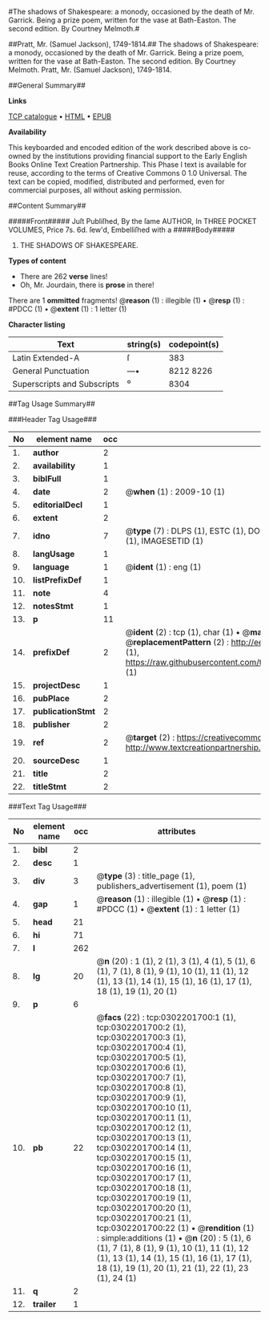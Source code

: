 #The shadows of Shakespeare: a monody, occasioned by the death of Mr. Garrick. Being a prize poem, written for the vase at Bath-Easton. The second edition. By Courtney Melmoth.#

##Pratt, Mr. (Samuel Jackson), 1749-1814.##
The shadows of Shakespeare: a monody, occasioned by the death of Mr. Garrick. Being a prize poem, written for the vase at Bath-Easton. The second edition. By Courtney Melmoth.
Pratt, Mr. (Samuel Jackson), 1749-1814.

##General Summary##

**Links**

[TCP catalogue](http://www.ota.ox.ac.uk/tcp/)  • 
[HTML](http://tei.it.ox.ac.uk/tcp/Texts-HTML/free/004/004778005.html)  • 
[EPUB](http://tei.it.ox.ac.uk/tcp/Texts-EPUB/free/004/004778005.epub)

**Availability**

This keyboarded and encoded edition of the
	       work described above is co-owned by the institutions
	       providing financial support to the Early English Books
	       Online Text Creation Partnership. This Phase I text is
	       available for reuse, according to the terms of Creative
	       Commons 0 1.0 Universal. The text can be copied,
	       modified, distributed and performed, even for
	       commercial purposes, all without asking permission.


##Content Summary##

#####Front#####
Juſt Publiſhed, By the ſame AUTHOR, In THREE POCKET VOLUMES, Price 7s. 6d. ſew'd, Embelliſhed with a
#####Body#####

1. THE SHADOWS OF SHAKESPEARE.

**Types of content**

  * There are 262 **verse** lines!
  * Oh, Mr. Jourdain, there is **prose** in there!

There are 1 **ommitted** fragments! 
 @__reason__ (1) : illegible (1)  •  @__resp__ (1) : #PDCC (1)  •  @__extent__ (1) : 1 letter (1)

**Character listing**


|Text|string(s)|codepoint(s)|
|---|---|---|
|Latin Extended-A|ſ|383|
|General Punctuation|—•|8212 8226|
|Superscripts             and Subscripts|⁰|8304|

##Tag Usage Summary##

###Header Tag Usage###

|No|element name|occ|attributes|
|---|---|---|---|
|1.|__author__|2||
|2.|__availability__|1||
|3.|__biblFull__|1||
|4.|__date__|2| @__when__ (1) : 2009-10 (1)|
|5.|__editorialDecl__|1||
|6.|__extent__|2||
|7.|__idno__|7| @__type__ (7) : DLPS (1), ESTC (1), DOCNO (1), TCP (1), GALEDOCNO (1), CONTENTSET (1), IMAGESETID (1)|
|8.|__langUsage__|1||
|9.|__language__|1| @__ident__ (1) : eng (1)|
|10.|__listPrefixDef__|1||
|11.|__note__|4||
|12.|__notesStmt__|1||
|13.|__p__|11||
|14.|__prefixDef__|2| @__ident__ (2) : tcp (1), char (1)  •  @__matchPattern__ (2) : ([0-9\-]+):([0-9IVX]+) (1), (.+) (1)  •  @__replacementPattern__ (2) : http://eebo.chadwyck.com/downloadtiff?vid=$1&page=$2 (1), https://raw.githubusercontent.com/textcreationpartnership/Texts/master/tcpchars.xml#$1 (1)|
|15.|__projectDesc__|1||
|16.|__pubPlace__|2||
|17.|__publicationStmt__|2||
|18.|__publisher__|2||
|19.|__ref__|2| @__target__ (2) : https://creativecommons.org/publicdomain/zero/1.0/ (1), http://www.textcreationpartnership.org/docs/. (1)|
|20.|__sourceDesc__|1||
|21.|__title__|2||
|22.|__titleStmt__|2||


###Text Tag Usage###

|No|element name|occ|attributes|
|---|---|---|---|
|1.|__bibl__|2||
|2.|__desc__|1||
|3.|__div__|3| @__type__ (3) : title_page (1), publishers_advertisement (1), poem (1)|
|4.|__gap__|1| @__reason__ (1) : illegible (1)  •  @__resp__ (1) : #PDCC (1)  •  @__extent__ (1) : 1 letter (1)|
|5.|__head__|21||
|6.|__hi__|71||
|7.|__l__|262||
|8.|__lg__|20| @__n__ (20) : 1 (1), 2 (1), 3 (1), 4 (1), 5 (1), 6 (1), 7 (1), 8 (1), 9 (1), 10 (1), 11 (1), 12 (1), 13 (1), 14 (1), 15 (1), 16 (1), 17 (1), 18 (1), 19 (1), 20 (1)|
|9.|__p__|6||
|10.|__pb__|22| @__facs__ (22) : tcp:0302201700:1 (1), tcp:0302201700:2 (1), tcp:0302201700:3 (1), tcp:0302201700:4 (1), tcp:0302201700:5 (1), tcp:0302201700:6 (1), tcp:0302201700:7 (1), tcp:0302201700:8 (1), tcp:0302201700:9 (1), tcp:0302201700:10 (1), tcp:0302201700:11 (1), tcp:0302201700:12 (1), tcp:0302201700:13 (1), tcp:0302201700:14 (1), tcp:0302201700:15 (1), tcp:0302201700:16 (1), tcp:0302201700:17 (1), tcp:0302201700:18 (1), tcp:0302201700:19 (1), tcp:0302201700:20 (1), tcp:0302201700:21 (1), tcp:0302201700:22 (1)  •  @__rendition__ (1) : simple:additions (1)  •  @__n__ (20) : 5 (1), 6 (1), 7 (1), 8 (1), 9 (1), 10 (1), 11 (1), 12 (1), 13 (1), 14 (1), 15 (1), 16 (1), 17 (1), 18 (1), 19 (1), 20 (1), 21 (1), 22 (1), 23 (1), 24 (1)|
|11.|__q__|2||
|12.|__trailer__|1||
